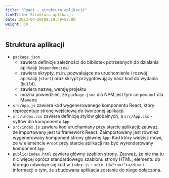 ```yaml
---
title: "React - struktura aplikacji"
linkTitle: Struktura aplikacji
date: 2023-04-20T09:19:49+02:00
weight: 30
---
```


## Struktura aplikacji

* `package.json`
    * zawiera definicje zależności do bibliotek potrzebnych
      do działania aplikacji (`dependencies`)
    * zawiera skrypty, m.in. pozwalające na uruchomienie i rozwój aplikacji (`start`) oraz skrypt przygotowujący
      nasz kod do wydania (`build`).
    * zawiera nazwę, wersję projektu
    * można powiedzieć, że `package.json` dla NPM jest tym co `pom.xml` dla Mavena
* `src/App.js` zawiera kod wygenerowanego komponentu React, który reprezentuje stronę
  wejściową do tworzonej aplikacji.
* `src/index.css` zawiera definicję stylów globalnych, a `src/App.css` - sytlów dla komponentu `App`
* `src/index.js` zawiera kod uruchamiany przy starcie aplikacji; zauważ, że importowany jest
  tu framework React. Zaimportowany
  jest również wygenerowany komponent strony głównej `App`. Kod który widzisz mówi, że
  w elemencie `#root` przy starcie aplikacji ma być wyrenderowany komponent `App`.
* `public/index.html` zawiera główny szablon strony. Zauważ, że nie ma tu nic więcej oprócz
  standardowego szablonu strony HTML, elementu do którego odwołuje się kod w `index.js` -
  `<div id="root"></div>` i informacji o tym, że zbudowana aplikacja zostanie do niego dołączona.
